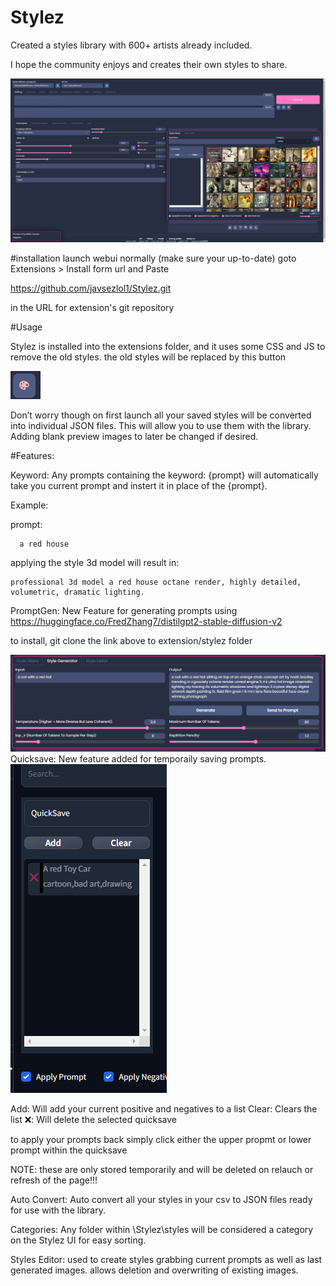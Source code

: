 # Stylez

Created a styles library with 600+ artists already included.

I hope the community enjoys and creates their own styles to share.

<img src="screenshots/Screenshot 2023-10-03 141019.png" alt="Alt text" title="Optional title">


#installation 
launch webui normally (make sure your up-to-date) goto Extensions > Install form url and Paste

https://github.com/javsezlol1/Stylez.git

in the URL for extension's git repository


#Usage

Stylez is installed into the extensions folder, and it uses some CSS and JS to remove the old styles.
the old styles will be replaced by this button

<img src="screenshots/Screenshot 2023-10-03 141150.png" alt="Alt text" title="Optional title">

Don’t worry though on first launch all your saved styles will be converted into individual JSON files.
This will allow you to use them with the library. Adding blank preview images to later be changed if desired.

#Features:

Keyword:
Any prompts containing the keyword: {prompt} will automatically take you current prompt and instert it in place of the {prompt}.

  Example:
  
  prompt:
      
      a red house
      
applying the style 3d model will result in: 

    professional 3d model a red house octane render, highly detailed, volumetric, dramatic lighting.
PromptGen:
New Feature for generating prompts
using https://huggingface.co/FredZhang7/distilgpt2-stable-diffusion-v2

to install, git clone the link above to extension/stylez folder

<img src="screenshots/Screenshot 2023-10-123.png" alt="Alt text" title="Optional title">
Quicksave:
New feature added for temporaily saving prompts.
<img src="screenshots/Screenshot 2023-10-04 191935.png" alt="Alt text" title="Optional title">


Add: Will add your current positive and negatives to a list
Clear: Clears the list
❌: Will delete the selected quicksave

to apply your prompts back simply click either the upper propmt or lower prompt within the quicksave

NOTE: these are only stored temporarily and will be deleted on relauch or refresh of the page!!!

Auto Convert:
Auto convert all your styles in your csv to JSON files ready for use with the library.

Categories:
Any folder within \Stylez\styles will be considered a category on the Stylez UI for easy sorting.

Styles Editor:
used to create styles grabbing current prompts as well as last generated images.
allows deletion and overwriting of existing images.

